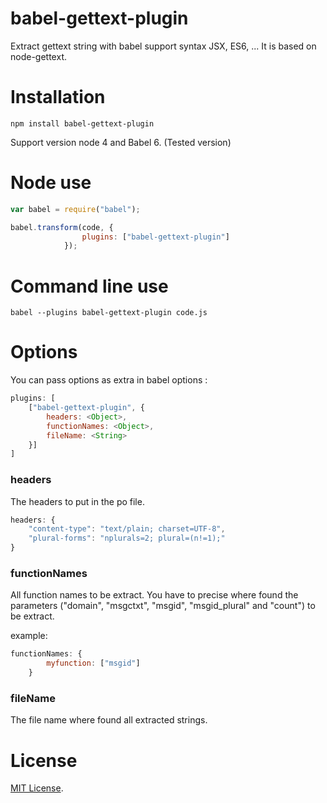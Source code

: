 # babel-gettext-plugin
Extract gettext string with babel support syntax JSX, ES6, ... It is based on node-gettext.

Installation
============

`npm install babel-gettext-plugin`

Support version node 4 and Babel 6. (Tested version)

Node use
========

```js
var babel = require("babel");

babel.transform(code, {
                plugins: ["babel-gettext-plugin"]
            });
```

Command line use
================

```
babel --plugins babel-gettext-plugin code.js
```

Options
=======

You can pass options as extra in babel options :
```js
plugins: [
    ["babel-gettext-plugin", {
        headers: <Object>,
        functionNames: <Object>,
        fileName: <String>
    }]
]
```

### headers ###
The headers to put in the po file.

```js
headers: {
    "content-type": "text/plain; charset=UTF-8",
    "plural-forms": "nplurals=2; plural=(n!=1);"
}
```

### functionNames ###
All function names to be extract. You have to precise where found the parameters
("domain", "msgctxt", "msgid", "msgid_plural" and "count") to be extract.

example:
```js
functionNames: {
        myfunction: ["msgid"]
    }
```

### fileName ###
The file name where found all extracted strings.

License
=======

[MIT License](LICENSE).
